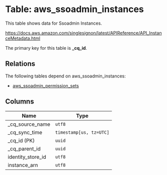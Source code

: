 # Table: aws_ssoadmin_instances

This table shows data for Ssoadmin Instances.

https://docs.aws.amazon.com/singlesignon/latest/APIReference/API_InstanceMetadata.html

The primary key for this table is **_cq_id**.

## Relations

The following tables depend on aws_ssoadmin_instances:
  - [aws_ssoadmin_permission_sets](aws_ssoadmin_permission_sets)

## Columns

| Name          | Type          |
| ------------- | ------------- |
|_cq_source_name|`utf8`|
|_cq_sync_time|`timestamp[us, tz=UTC]`|
|_cq_id (PK)|`uuid`|
|_cq_parent_id|`uuid`|
|identity_store_id|`utf8`|
|instance_arn|`utf8`|